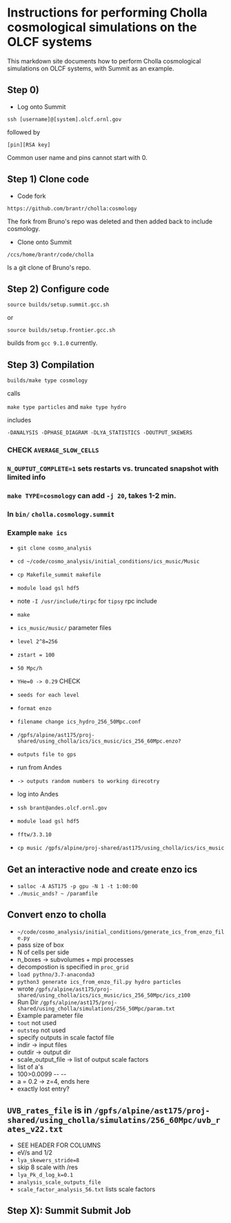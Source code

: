 # Instructions for performing Cholla cosmological simulations on the OLCF systems

This markdown site documents how to perform Cholla cosmological simulations on OLCF systems, with Summit as an example.

## Step 0)

* Log onto Summit

`ssh [username]@[system].olcf.ornl.gov`

followed by

`[pin][RSA key]`

Common user name and pins cannot start with 0.

## Step 1) Clone code

* Code fork 

`https://github.com/brantr/cholla:cosmology`

The fork from Bruno's repo was deleted and then added back to include cosmology.

* Clone onto Summit

`/ccs/home/brantr/code/cholla`

Is a git clone of Bruno's repo.

## Step 2) Configure code

`source builds/setup.summit.gcc.sh`

or

`source builds/setup.frontier.gcc.sh`

builds from `gcc 9.1.0` currently.

## Step 3) Compilation

`builds/make type cosmology`

calls

`make type particles`
and
`make type hydro`

includes

`-DANALYSIS -DPHASE_DIAGRAM -DLYA_STATISTICS -DOUTPUT_SKEWERS`

### CHECK `AVERAGE_SLOW_CELLS`

### `N_OUPTUT_COMPLETE=1` sets restarts vs. truncated snapshot with limited info

### `make TYPE=cosmology` can add `-j 20`, takes 1-2 min.

### In `bin/` `cholla.cosmology.summit`

### Example `make ics`

* `git clone cosmo_analysis`
* `cd ~/code/cosmo_analysis/initial_conditions/ics_music/Music`
* `cp Makefile_summit makefile`
* `module load gsl hdf5`
* note `-I /usr/include/tirpc` for `tipsy` rpc include
* `make`
* `ics_music/music/` parameter files
* `level 2^8=256`
* `zstart = 100`
* `50 Mpc/h`
* `YHe=0 -> 0.29` CHECK
* `seeds for each level`
* `format enzo`
* `filename change ics_hydro_256_50Mpc.conf`
* `/gpfs/alpine/ast175/proj-shared/using_cholla/ics/ics_music/ics_256_60Mpc.enzo?`

* `outputs file to gps`
* run from Andes
* `-> outputs random numbers to working direcotry`
* log into Andes
* `ssh brant@andes.olcf.ornl.gov`
* `module load gsl hdf5`
* `fftw/3.3.10`
* `cp music /gpfs/alpine/proj-shared/ast175/using_cholla/ics/ics_music`

## Get an interactive node and create enzo ics

* `salloc -A AST175 -p gpu -N 1 -t 1:00:00`
* `./music_ands? ~ /paramfile`

## Convert enzo to cholla
* `~/code/cosmo_analysis/initial_conditions/generate_ics_from_enzo_file.py`
* pass size of box
* N of cells per side
* n_boxes -> subvolumes + mpi processes
* decompostion is specified in `proc_grid`
* `load pythno/3.7-anaconda3`
* `python3 generate ics_from_enzo_fil.py hydro particles`
* wrote `/gpfs/alpine/ast175/proj-shared/using_cholla/ics/ics_music/ics_256_50Mpc/ics_z100`
* Run Dir `/gpfs/alpine/ast175/proj-shared/using_cholla/simulations/256_50Mpc/param.txt`
* Example parameter file
* `tout` not used
* `outstep` not used
* specify outputs in scale factof file
* indir -> input files
* outdir -> output dir
* scale_output_file -> list of output scale factors
* list of a's
* 100>0.0099 -- --
* a = 0.2 -> z=4, ends here
* exactly lost entry?

## `UVB_rates_file` is in `/gpfs/alpine/ast175/proj-shared/using_cholla/simulatins/256_60Mpc/uvb_rates_v22.txt`
* SEE HEADER FOR COLUMNS
* eV/s and 1/2
* `lya_skewers_stride=8`
* skip 8 scale with /res
* `lya_Pk_d_log_k=0.1`
* `analysis_scale_outputs_file`
* `scale_factor_analysis_56.txt` lists scale factors

## Step X): Summit Submit Job
